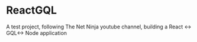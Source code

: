 # ReactGQL
A test project, following The Net Ninja youtube channel, building a React &lt;-> GQL&lt;-> Node application
